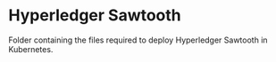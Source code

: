 # Hyperledger Sawtooth

Folder containing the files required to deploy Hyperledger Sawtooth in Kubernetes.